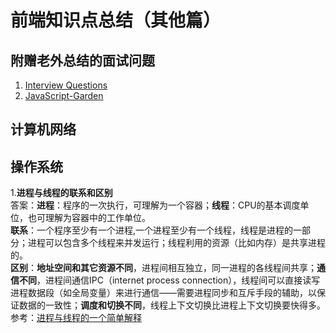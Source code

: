 # 前端知识点总结（其他篇）

## 附赠老外总结的面试问题

1. [Interview Questions](http://www.thatjsdude.com/interview/)  
2. [JavaScript-Garden](http://bonsaiden.github.io/JavaScript-Garden/)

## 计算机网络

## 操作系统
  1.**进程与线程的联系和区别**  
  答案：**进程**：程序的一次执行，可理解为一个容器；**线程**：CPU的基本调度单位，也可理解为容器中的工作单位。  
  **联系**：一个程序至少有一个进程,一个进程至少有一个线程，线程是进程的一部分；进程可以包含多个线程来并发运行；线程利用的资源（比如内存）是共享进程的。  
  **区别**：**地址空间和其它资源不同**，进程间相互独立，同一进程的各线程间共享；**通信不同**，进程间通信IPC（internet process connection），线程间可以直接读写进程数据段（如全局变量）来进行通信——需要进程同步和互斥手段的辅助，以保证数据的一致性；**调度和切换不同**，线程上下文切换比进程上下文切换要快得多。  
  参考：[进程与线程的一个简单解释](http://www.ruanyifeng.com/blog/2013/04/processes_and_threads.html)
